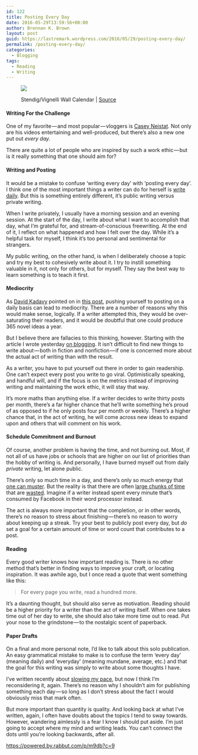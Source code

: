 ```yaml
---
id: 122
title: Posting Every Day
date: 2016-05-29T13:59:56+00:00
author: Brennan K. Brown
layout: post
guid: https://lastremark.wordpress.com/2016/05/29/posting-every-day/
permalink: /posting-every-day/
categories:
  - Blogging
tags:
  - Reading
  - Writing
---
```


<figure class="wp-caption"> 

<img data-width="1024" data-height="768" src="https://cdn-images-1.medium.com/max/2560/1*yoosKDRynWxHiHrB85mxtw.jpeg" /> <figcaption class="wp-caption-text">Stendig/Vignelli Wall Calendar | <a href="https://www.flickr.com/photos/abonamici/8314319704" target="_blank" rel="noopener noreferrer">Source</a></figcaption></figure> 

#### Writing For the Challenge

One of my favorite — and most popular — vloggers is <a href="https://www.youtube.com/user/caseyneistat" target="_blank" rel="noopener noreferrer">Casey Neistat</a>. Not only are his videos entertaining and well-produced, but there’s also a new one put out _every day._

There are quite a lot of people who are inspired by such a work ethic — but is it really something that one should aim for?

#### Writing and Posting

<span>It</span> would be a mistake to confuse ‘writing every day’ with ‘posting every day’. I think one of the most important things a writer can do for herself is <a href="https://medium.com/everyday-essays/16-rules-of-journaling-i-ve-learned-after-5-years-2b70dbac4328#.mau6vlhq5" target="_blank" rel="noopener noreferrer">write daily</a>. But this is something entirely different, it’s public writing versus private writing.

When I write privately, I usually have a morning session and an evening session. At the start of the day, I write about what I want to accomplish that day, what I’m grateful for, and stream-of-conscious freewriting. At the end of it, I reflect on what happened and how I felt over the day. While it’s a helpful task for myself, I think it’s too personal and sentimental for strangers.

My public writing, on the other hand, is when I deliberately choose a topic and try my best to cohesively write about it. I try to instill something valuable in it, not only for others, but for myself. They say the best way to learn something is to teach it first.

#### Mediocrity

<span>As</span> <a href="https://medium.com/u/5377a93ef640" target="_blank" rel="noopener noreferrer">David Kadavy</a> pointed on in <a href="https://medium.com/@kadavy/why-you-shouldnt-write-500-words-a-day-56c3d2b4e1f2#.v9dfz62k3" target="_blank" rel="noopener noreferrer">this post</a>, pushing yourself to posting on a daily basis can lead to mediocrity. There are a number of reasons why this would make sense, logically. If a writer attempted this, they would be over-saturating their readers, and it would be doubtful that one could produce 365 novel ideas a year.

But I believe there are fallacies to this thinking, however. Starting with the article I wrote yesterday <a href="https://medium.com/everyday-essays/how-to-blog-379fb5eee26f" target="_blank" rel="noopener noreferrer">on blogging</a>. It isn’t difficult to find new things to write about — both in fiction and nonfiction — if one is concerned more about the actual act of writing than with the result.

As a writer, you have to put yourself out there in order to gain readership. One can’t expect every post you write to go viral. Optimistically speaking, and handful will, and if the focus is on the metrics instead of improving writing and maintaining the work ethic, it will stay that way.

It’s more maths than anything else. If a writer decides to write thirty posts per month, there’s a far higher chance that he’ll write something he’s proud of as opposed to if he only posts four per month or weekly. There’s a higher chance that, in the act of writing, he will come across new ideas to expand upon and others that will comment on his work.

#### Schedule Commitment and Burnout

<span>Of</span> course, another problem is having the time, and not burning out. Most, if not all of us have jobs or schools that are higher on our list of priorities than the hobby of writing is. And personally, I have burned myself out from daily _private_ writing, let alone public.

There’s only so much time in a day, and there’s only so much energy that <a href="https://medium.com/everyday-essays/our-finite-everything-8ed4d9d70a2f#.ns8k65w1n" target="_blank" rel="noopener noreferrer">one can muster</a>. But the reality is that there are often <a href="https://medium.com/everyday-essays/usage-of-wiggle-room-91cbaf335ead" target="_blank" rel="noopener noreferrer">large chunks of time</a> that are <a href="https://medium.com/everyday-essays/actually-matters-7561d31c18d#.8w5mezkej" target="_blank" rel="noopener noreferrer">wasted</a>. Imagine if a writer instead spent every minute that’s consumed by Facebook in their word processor instead.

The act is always more important that the completion, or in other words, there’s no reason to stress about finishing — there’s no reason to worry about keeping up a streak. Try your best to publicly post every day, but _do_ set a goal for a certain amount of time or word count that contributes to a post.

#### Reading

<span>E</span>very good writer knows how important reading is. There is no other method that’s better in finding ways to improve your craft, or locating inspiration. It was awhile ago, but I once read a quote that went something like this:

> For every page you write, read a hundred more.

It’s a daunting thought, but should also serve as motivation. Reading should be a higher priority for a writer than the act of writing itself. When one takes time out of her day to write, she should also take more time out to read. Put your nose to the grindstone — to the nostalgic scent of paperback.

#### Paper Drafts

<span>On</span> a final and more personal note, I’d like to talk about this solo publication. An easy grammatical mistake to make is to confuse the term ‘every day’ (meaning daily) and ‘everyday’ (meaning mundane, average, etc.) and that the goal for this writing was simply to write about some thoughts I have.

I’ve written recently about <a href="https://medium.com/everyday-essays/unregrettable-eba4a149371e#.f5bw2uxu2" target="_blank" rel="noopener noreferrer">slowing my pace</a>, but now I think I’m reconsidering it, again. There’s no reason why I shouldn’t aim for publishing something each day — so long as I don’t stress about the fact I would obviously miss that mark often.

But more important than quantity is quality. And looking back at what I’ve written, again, I often have doubts about the topics I tend to sway towards. However, wandering aimlessly is a fear I know I should put aside. I’m just going to accept where my mind and writing leads. You can’t connect the dots until you’re looking backwards, after all.

<https://powered.by.rabbut.com/p/m9db?c=9>